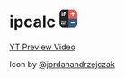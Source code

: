 # ipcalc ![Logo](https://github.com/mhnowak/ipcalc/blob/master/assets/icon/icon-small.png)

[YT Preview Video](https://www.youtube.com/watch?v=k7g5pTqTgqo&feature=youtu.be)

Icon by [@jordanandrzejczak](https://www.behance.net/andrzejczak)
